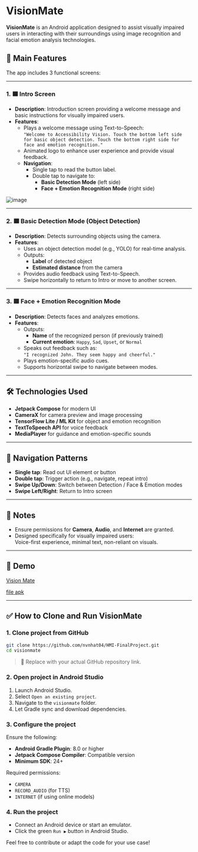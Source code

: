 
# VisionMate

**VisionMate** is an Android application designed to assist visually impaired users in interacting with their surroundings using image recognition and facial emotion analysis technologies.

## 🧠 Main Features

The app includes 3 functional screens:

---

### 1. 🟦 Intro Screen

- **Description**: Introduction screen providing a welcome message and basic instructions for visually impaired users.
- **Features**:
  - Plays a welcome message using Text-to-Speech:  
    `"Welcome to Accessibility Vision. Touch the bottom left side for basic object detection. Touch the bottom right side for face and emotion recognition."`
  - Animated logo to enhance user experience and provide visual feedback.
  - **Navigation**:
    - Single tap to read the button label.
    - Double tap to navigate to:
      - **Basic Detection Mode** (left side)
      - **Face + Emotion Recognition Mode** (right side)
        
![image](https://github.com/user-attachments/assets/7497c564-0c4e-4b85-9e45-2ac509fd49e6)

---

### 2. 🟩 Basic Detection Mode (Object Detection)

- **Description**: Detects surrounding objects using the camera.
- **Features**:
  - Uses an object detection model (e.g., YOLO) for real-time analysis.
  - Outputs:
    - **Label** of detected object
    - **Estimated distance** from the camera
  - Provides audio feedback using Text-to-Speech.
  - Swipe horizontally to return to Intro or move to another screen.

---

### 3. 🟥 Face + Emotion Recognition Mode

- **Description**: Detects faces and analyzes emotions.
- **Features**:
  - Outputs:
    - **Name** of the recognized person (if previously trained)
    - **Current emotion**: `Happy`, `Sad`, `Upset`, or `Normal`
  - Speaks out feedback such as:  
    `"I recognized John. They seem happy and cheerful."`
  - Plays emotion-specific audio cues.
  - Supports horizontal swipe to navigate between modes.

---

## 🛠️ Technologies Used

- **Jetpack Compose** for modern UI
- **CameraX** for camera preview and image processing
- **TensorFlow Lite / ML Kit** for object and emotion recognition
- **TextToSpeech API** for voice feedback
- **MediaPlayer** for guidance and emotion-specific sounds

---

## 🔄 Navigation Patterns

- **Single tap**: Read out UI element or button
- **Double tap**: Trigger action (e.g., navigate, repeat intro)
- **Swipe Up/Down**: Switch between Detection / Face & Emotion modes
- **Swipe Left/Right**: Return to Intro screen

---

## 📌 Notes

- Ensure permissions for **Camera**, **Audio**, and **Internet** are granted.
- Designed specifically for visually impaired users:  
  Voice-first experience, minimal text, non-reliant on visuals.

---

## 📱 Demo

[Vision Mate](https://drive.google.com/file/d/1DaasMQQujRKmmViE8nLlDdb4YGQwyd5M/view?usp=drive_link)

[file apk](https://drive.google.com/file/d/13NQkY7dunYlRa_FO2yrdsMvaA4DN8CM_/view?usp=drive_link)

---

## ✅ How to Clone and Run VisionMate

### 1. Clone project from GitHub

```bash
git clone https://github.com/nvnhat04/HMI-FinalProject.git
cd visionmate
```

> 📌 Replace with your actual GitHub repository link.

### 2. Open project in Android Studio

1. Launch Android Studio.
2. Select `Open an existing project`.
3. Navigate to the `visionmate` folder.
4. Let Gradle sync and download dependencies.

### 3. Configure the project

Ensure the following:

* **Android Gradle Plugin**: 8.0 or higher  
* **Jetpack Compose Compiler**: Compatible version  
* **Minimum SDK**: 24+

Required permissions:

* `CAMERA`  
* `RECORD_AUDIO` (for TTS)  
* `INTERNET` (if using online models)

### 4. Run the project

* Connect an Android device or start an emulator.
* Click the green `Run ▶` button in Android Studio.

Feel free to contribute or adapt the code for your use case!
